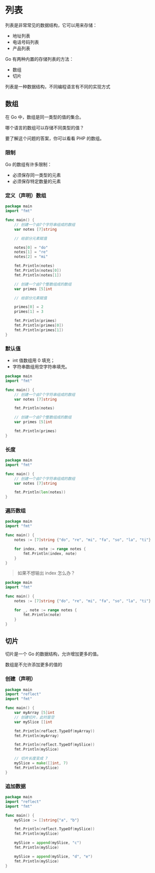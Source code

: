 # 列表

列表是非常常见的数据结构，它可以用来存储：

- 地址列表
- 电话号码列表
- 产品列表

Go 有两种内置的存储列表的方法：

- 数组
- 切片

<div class="banner">列表是一种数据结构，不同编程语言有不同的实现方式</div>

## 数组

在 Go 中，数组是同一类型的值的集合。

<div class="banner">哪个语言的数组可以存储不同类型的值？</div>

要了解这个问题的答案，你可以看看 PHP 的数组。

### 限制

Go 的数组有许多限制：

- 必须保存同一类型的元素
- 必须保存特定数量的元素

### 定义（声明）数组

<div class="run"></div>

```go
package main
import "fmt"

func main() {
    // 创建一个由7个字符串组成的数组
    var notes [7]string

    // 给部分元素赋值

    notes[0] = "do"
    notes[1] = "re"
    notes[2] = "mi"

    fmt.Println(notes)
    fmt.Println(notes[0])
    fmt.Println(notes[1])

    // 创建一个由7个整数组成的数组
    var primes [5]int

    // 给部分元素赋值

    primes[0] = 2
    primes[1] = 3

    fmt.Println(primes)
    fmt.Println(primes[0])
    fmt.Println(primes[1])
}
```

### 默认值

- int 值数组用 0 填充；
- 字符串数组用空字符串填充。

<div class="run"></div>

```go
package main
import "fmt"

func main() {
    // 创建一个由7个字符串组成的数组
    var notes [7]string

    fmt.Println(notes)

    // 创建一个由7个整数组成的数组
    var primes [5]int

    fmt.Println(primes)
}
```

### 长度

<div class="run"></div>

```go
package main
import "fmt"

func main() {
    // 创建一个由7个字符串组成的数组
    var notes [7]string

    fmt.Println(len(notes))
}
```

### 遍历数组

<div class="run"></div>

```go
package main
import "fmt"

func main() {
    notes := [7]string {"do", "re", "mi", "fa", "so", "la", "ti"}

    for index, note := range notes {
        fmt.Println(index, note)
    }
}
```

> 如果不想输出 index 怎么办？

<div class="run"></div>

```go
package main
import "fmt"

func main() {
    notes := [7]string {"do", "re", "mi", "fa", "so", "la", "ti"}

    for _, note := range notes {
        fmt.Println(note)
    }
}
```

## 切片

切片是一个 Go 的数据结构，允许增加更多的值。

<div class="banner">数组是不允许添加更多的值的</div>

### 创建（声明）

<div class="run"></div>

```go
package main
import "reflect"
import "fmt"

func main() {
    var myArray [5]int
    // 创建切片，此时是空
    var mySlice []int

    fmt.Println(reflect.TypeOf(myArray))
    fmt.Println(myArray)

    fmt.Println(reflect.TypeOf(mySlice))
    fmt.Println(mySlice)

    // 切片长度变成 7
    mySlice = make([]int, 7)
    fmt.Println(mySlice)
}
```

### 追加数据

<div class="run"></div>

```go
package main
import "reflect"
import "fmt"

func main() {
    mySlice := []string{"a", "b"}

    fmt.Println(reflect.TypeOf(mySlice))
    fmt.Println(mySlice)

    mySlice = append(mySlice, "c")
    fmt.Println(mySlice)

    mySlice = append(mySlice, "d", "e")
    fmt.Println(mySlice)
}
```
